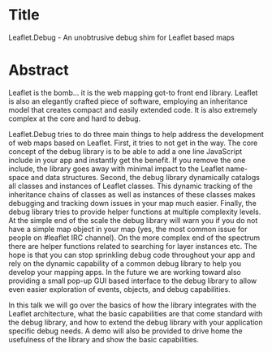 Title
=====

Leaflet.Debug - An unobtrusive debug shim for Leaflet based maps

Abstract
========

Leaflet is the bomb... it is the web mapping got-to front end library.  Leaflet is also an elegantly crafted piece of software, employing an inheritance model that creates compact and easily extended code.  It is also extremely complex at the core and hard to debug.

Leaflet.Debug tries to do three main things to help address the development of web maps based on Leaflet.  First, it tries to not get in the way.  The core concept of the debug library is to be able to add a one line JavaScript include in your app and instantly get the benefit.  If you remove the one include, the library goes away with minimal impact to the Leaflet name-space and data structures.  Second, the debug library dynamically catalogs all classes and instances of Leaflet classes.  This dynamic tracking of the inheritance chains of classes as well as instances of these classes makes debugging and tracking down issues in your map much easier.  Finally, the debug library tries to provide helper functions at multiple complexity levels.  At the simple end of the scale the debug library will warn you if you do not have a simple map object in your map (yes, the most common issue for people on #leaflet IRC channel).  On the more complex end of the spectrum there are helper functions related to searching for layer instances etc.  The hope is that you can stop sprinkling debug code throughout your app and rely on the dynamic capability of a common debug library to help you develop your mapping apps.  In the future we are working toward also providing a small pop-up GUI based interface to the debug library to allow even easier exploration of events, objects, and debug capabilities.  

In this talk we will go over the basics of how the library integrates with the Leaflet architecture, what the basic capabilities are that come standard with the debug library, and how to extend the debug library with your application specific debug needs.  A demo will also be provided to drive home the usefulness of the library and show the basic capabilities.
